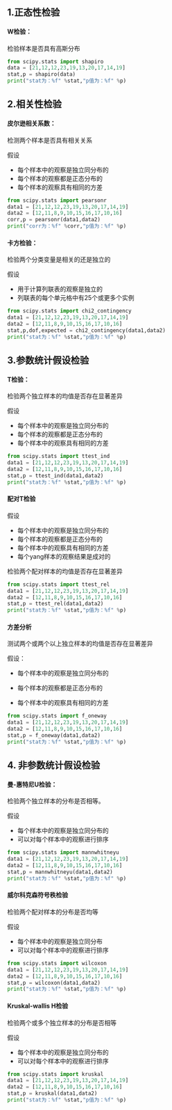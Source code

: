
## 1.正态性检验

#### W检验：

检验样本是否具有高斯分布

```python
from scipy.stats import shapiro
data = [21,12,12,23,19,13,20,17,14,19]
stat,p = shapiro(data)
print("stat为：%f" %stat,"p值为：%f" %p)
```

### 

## 2.相关性检验

#### 皮尔逊相关系数：

检测两个样本是否具有相关关系

假设

* 每个样本中的观察是独立同分布的
* 每个样本的观察都是正态分布的
* 每个样本的观察具有相同的方差

```python
from scipy.stats import pearsonr
data1 = [21,12,12,23,19,13,20,17,14,19]
data2 = [12,11,8,9,10,15,16,17,10,16]
corr,p = pearsonr(data1,data2)
print("corr为：%f" %corr,"p值为：%f" %p)
```

#### 卡方检验：

检验两个分类变量是相关的还是独立的

假设

* 用于计算列联表的观察是独立的
* 列联表的每个单元格中有25个或更多个实例

```python
from scipy.stats import chi2_contingency
data1 = [21,12,12,23,19,13,20,17,14,19]
data2 = [12,11,8,9,10,15,16,17,10,16]
stat,p,dof,expected = chi2_contingency(data1,data2)
print("stat为：%f" %stat,"p值为：%f" %p)
```

#### 

## 3.参数统计假设检验

#### T检验：

检验两个独立样本的均值是否存在显著差异

假设

* 每个样本中的观察是独立同分布的
* 每个样本的观察都是正态分布的
* 每个样本中的观察具有相同的方差

```python
from scipy.stats import ttest_ind
data1 = [21,12,12,23,19,13,20,17,14,19]
data2 = [12,11,8,9,10,15,16,17,10,16]
stat,p = ttest_ind(data1,data2)
print("stat为：%f" %stat,"p值为：%f" %p)
```

#### 配对T检验

假设

* 每个样本中的观察是独立同分布的
* 每个样本的观察都是正态分布的
* 每个样本中的观察具有相同的方差
* 每个yang样本的观察结果是成对的

检验两个配对样本的均值是否存在显著差异

```python
from scipy.stats import ttest_rel
data1 = [21,12,12,23,19,13,20,17,14,19]
data2 = [12,11,8,9,10,15,16,17,10,16]
stat,p = ttest_rel(data1,data2)
print("stat为：%f" %stat,"p值为：%f" %p)
```

#### 方差分析

测试两个或两个以上独立样本的均值是否存在显著差异

假设：

* 每个样本中的观察是独立同分布的

* 每个样本的观察都是正态分布的

* 每个样本中的观察具有相同的方差

```python
from scipy.stats import f_oneway
data1 = [21,12,12,23,19,13,20,17,14,19]
data2 = [12,11,8,9,10,15,16,17,10,16]
stat,p = f_oneway(data1,data2)
print("stat为：%f" %stat,"p值为：%f" %p)
```

## 4. 非参数统计假设检验

#### 曼-惠特尼U检验：

检验两个独立样本的分布是否相等。

假设

* 每个样本中的观察是独立同分布的
* 可以对每个样本中的观察进行排序

```python
from scipy.stats import mannwhitneyu
data1 = [21,12,12,23,19,13,20,17,14,19]
data2 = [12,11,8,9,10,15,16,17,10,16]
stat,p = mannwhitneyu(data1,data2)
print("stat为：%f" %stat,"p值为：%f" %p)
```

#### 威尔科克森符号秩检验

检验两个配对样本的分布是否均等

假设

* 每个样本中的观察是独立同分布
* 可以对每个样本中的观察进行排序

```python
from scipy.stats import wilcoxon
data1 = [21,12,12,23,19,13,20,17,14,19]
data2 = [12,11,8,9,10,15,16,17,10,16]
stat,p = wilcoxon(data1,data2)
print("stat为：%f" %stat,"p值为：%f" %p)
```

#### Kruskal-wallis H检验

检验两个或多个独立样本的分布是否相等

假设

* 每个样本中的观察是独立同分布的
* 可以对每个样本中的观察进行排序

```python
from scipy.stats import kruskal
data1 = [21,12,12,23,19,13,20,17,14,19]
data2 = [12,11,8,9,10,15,16,17,10,16]
stat,p = kruskal(data1,data2)
print("stat为：%f" %stat,"p值为：%f" %p)
```



